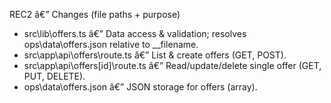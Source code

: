 REC2 â€” Changes (file paths + purpose)
- src\lib\offers.ts â€” Data access & validation; resolves ops\data\offers.json relative to __filename.
- src\app\api\offers\route.ts â€” List & create offers (GET, POST).
- src\app\api\offers\[id]\route.ts â€” Read/update/delete single offer (GET, PUT, DELETE).
- ops\data\offers.json â€” JSON storage for offers (array).